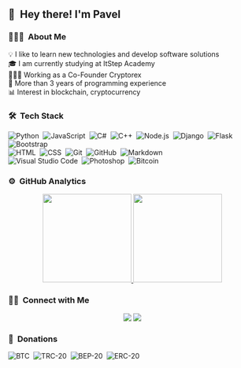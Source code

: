## 👋 &nbsp;Hey there! I'm Pavel

### 👨🏻‍💻 &nbsp;About Me

💡 I like to learn new technologies and develop software solutions \
🎓 I am currently studying at ItStep Academy \
👨🏻‍💻 Working as a Co-Founder Cryptorex \
🤝 More than 3 years of programming experience \
📊 Interest in blockchain, cryptocurrency

### 🛠 &nbsp;Tech Stack

![Python](https://img.shields.io/badge/-Python-05122A?style=flat&logo=python)&nbsp;
![JavaScript](https://img.shields.io/badge/-JavaScript-05122A?style=flat&logo=javascript)&nbsp;
![C#](https://img.shields.io/badge/-C%23-05122A?style=flat&logo=C-sharp&logoColor=A8B9CC)&nbsp;
![C++](https://img.shields.io/badge/-C++-05122A?style=flat&logo=C%2B%2B&logoColor=00599C)&nbsp;
![Node.js](https://img.shields.io/badge/-Node.js-05122A?style=flat&logo=node.js)&nbsp;
![Django](https://img.shields.io/badge/-Django-05122A?style=flat&logo=django&logoColor=092E20)&nbsp;
![Flask](https://img.shields.io/badge/-Flask-05122A?style=flat&logo=flask)&nbsp;
![Bootstrap](https://img.shields.io/badge/-Bootstrap-05122A?style=flat&logo=bootstrap&logoColor=563D7C)\
![HTML](https://img.shields.io/badge/-HTML-05122A?style=flat&logo=HTML5)&nbsp;
![CSS](https://img.shields.io/badge/-CSS-05122A?style=flat&logo=CSS3&logoColor=1572B6)&nbsp;
![Git](https://img.shields.io/badge/-Git-05122A?style=flat&logo=git)&nbsp;
![GitHub](https://img.shields.io/badge/-GitHub-05122A?style=flat&logo=github)&nbsp;
![Markdown](https://img.shields.io/badge/-Markdown-05122A?style=flat&logo=markdown)\
![Visual Studio Code](https://img.shields.io/badge/-Visual%20Studio%20Code-05122A?style=flat&logo=visual-studio-code&logoColor=007ACC)&nbsp;
![Photoshop](https://img.shields.io/badge/-Photoshop-05122A?style=flat&logo=adobe-photoshop)&nbsp;
![Bitcoin](https://img.shields.io/badge/-Bitcoin-05122A?style=flat&logo=bitcoin&logoColor=A8B9CC)&nbsp;

### ⚙️ &nbsp;GitHub Analytics

<center>
  <a href="https://github.com/kopasxa">
  <img height="180em" src="https://github-readme-stats.vercel.app/api?username=kopasxa&show_icons=true&theme=dark&show_icons=true&include_all_commits=true&count_private=true"/>
  <img height="180em" src="https://github-readme-stats.vercel.app/api/top-langs/?username=kopasxa&theme=dark&layout=compact&langs_count=8&hide=php"/>
</a>
</center>

### 🤝🏻 &nbsp;Connect with Me

<center>
<a href="https://www.linkedin.com/in/pavel-korolenko-24a266171/"><img src="https://img.shields.io/badge/-Pavel%20Korolenko-0077B5?style=flat&logo=Linkedin&logoColor=white"/></a>
<a href="https://instagram.com/kopasxa"><img src="https://img.shields.io/badge/-@kopasxa_-E4405F?style=flat&logo=Instagram&logoColor=white"/></a>
</center>

### 💸 &nbsp;Donations
![BTC](https://img.shields.io/badge/btc-1Aru3YpZMfZ6is9XdvtXgadGU7uku3aKA8-orange)&nbsp;
![TRC-20](https://img.shields.io/badge/trc20-TKEyrHYMAVdLeXQw2LjbnoRdcrZRfh8zuH-green)&nbsp;
![BEP-20](https://img.shields.io/badge/bep20-0x72A07660AC7527e44f4A8dD6207C19DB9Ecfd196-yellow)&nbsp;
![ERC-20](https://img.shields.io/badge/erc20-0x72A07660AC7527e44f4A8dD6207C19DB9Ecfd196-blue)&nbsp;
